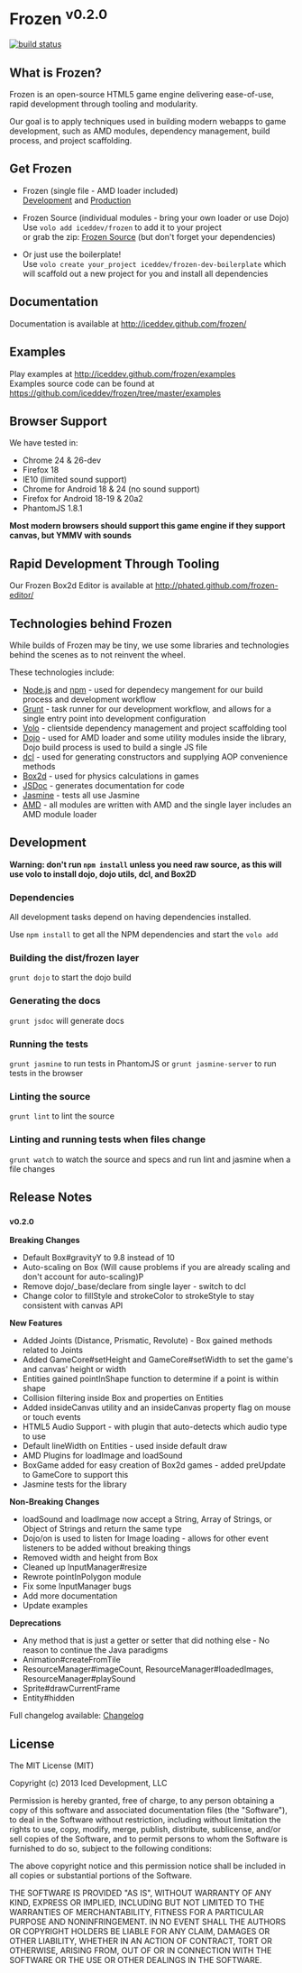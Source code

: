 Frozen <sup>v0.2.0</sup>
========================
[![build status](https://secure.travis-ci.org/iceddev/frozen.png?branch=master)](http://travis-ci.org/iceddev/frozen)

## What is Frozen?

Frozen is an open-source HTML5 game engine delivering ease-of-use, rapid development through tooling and modularity.

Our goal is to apply techniques used in building modern webapps to game development, such as AMD modules, dependency management, build process, and project scaffolding.

## Get Frozen

* Frozen (single file - AMD loader included)<br>
[Development](https://raw.github.com/iceddev/frozen/master/dist/frozen.js.uncompressed.js) and
[Production](https://raw.github.com/iceddev/frozen/master/dist/frozen.js)

* Frozen Source (individual modules - bring your own loader or use Dojo)<br>
Use `volo add iceddev/frozen` to add it to your project<br>
or grab the zip: [Frozen Source](https://github.com/iceddev/frozen/archive/master.zip) (but don't forget your dependencies)

* Or just use the boilerplate!<br>
Use `volo create your_project iceddev/frozen-dev-boilerplate` which will scaffold out a new project for you and install all dependencies

## Documentation

Documentation is available at http://iceddev.github.com/frozen/

## Examples

Play examples at http://iceddev.github.com/frozen/examples<br>
Examples source code can be found at https://github.com/iceddev/frozen/tree/master/examples

## Browser Support

We have tested in:

* Chrome 24 & 26-dev
* Firefox 18
* IE10 (limited sound support)
* Chrome for Android 18 & 24 (no sound support)
* Firefox for Android 18-19 & 20a2
* PhantomJS 1.8.1

__Most modern browsers should support this game engine if they support canvas, but YMMV with sounds__

## Rapid Development Through Tooling

Our Frozen Box2d Editor is available at http://phated.github.com/frozen-editor/

## Technologies behind Frozen

While builds of Frozen may be tiny, we use some libraries and technologies behind the scenes as to not reinvent the wheel.

These technologies include:

* [Node.js](http://nodejs.org/) and [npm](https://npmjs.org/) - used for dependecy mangement for our build process and development workflow
* [Grunt](http://gruntjs.com/) - task runner for our development workflow, and allows for a single entry point into development configuration
* [Volo](http://volojs.org/) - clientside dependency management and project scaffolding tool
* [Dojo](http://dojotoolkit.org/) - used for AMD loader and some utility modules inside the library, Dojo build process is used to build a single JS file
* [dcl](http://www.dcljs.org/) - used for generating constructors and supplying AOP convenience methods
* [Box2d](https://box2dweb.googlecode.com/) - used for physics calculations in games
* [JSDoc](http://usejsdoc.org/) - generates documentation for code
* [Jasmine](http://pivotal.github.com/jasmine/) - tests all use Jasmine
* [AMD](http://requirejs.org/docs/whyamd.html) - all modules are written with AMD and the single layer includes an AMD module loader

## Development

__Warning: don't run `npm install` unless you need raw source, as this will use volo to install dojo, dojo utils, dcl, and Box2D__

### Dependencies

All development tasks depend on having dependencies installed.

Use `npm install` to get all the NPM dependencies and start the `volo add`

### Building the dist/frozen layer

`grunt dojo` to start the dojo build

### Generating the docs

`grunt jsdoc` will generate docs

### Running the tests

`grunt jasmine` to run tests in PhantomJS or `grunt jasmine-server` to run tests in the browser

### Linting the source

`grunt lint` to lint the source

### Linting and running tests when files change

`grunt watch` to watch the source and specs and run lint and jasmine when a file changes

## Release Notes

### <sup>v0.2.0</sup>

__Breaking Changes__

* Default Box#gravityY to 9.8 instead of 10
* Auto-scaling on Box (Will cause problems if you are already scaling and don't account for auto-scaling)P
* Remove dojo/_base/declare from single layer - switch to dcl
* Change color to fillStyle and strokeColor to strokeStyle to stay consistent with canvas API

__New Features__

* Added Joints (Distance, Prismatic, Revolute) - Box gained methods related to Joints
* Added GameCore#setHeight and GameCore#setWidth to set the game's and canvas' height or width
* Entities gained pointInShape function to determine if a point is within shape
* Collision filtering inside Box and properties on Entities
* Added insideCanvas utility and an insideCanvas property flag on mouse or touch events
* HTML5 Audio Support - with plugin that auto-detects which audio type to use
* Default lineWidth on Entities - used inside default draw
* AMD Plugins for loadImage and loadSound
* BoxGame added for easy creation of Box2d games - added preUpdate to GameCore to support this
* Jasmine tests for the library

__Non-Breaking Changes__

* loadSound and loadImage now accept a String, Array of Strings, or Object of Strings and return the same type
* Dojo/on is used to listen for Image loading - allows for other event listeners to be added without breaking things
* Removed width and height from Box
* Cleaned up InputManager#resize
* Rewrote pointInPolygon module
* Fix some InputManager bugs
* Add more documentation
* Update examples

__Deprecations__

* Any method that is just a getter or setter that did nothing else - No reason to continue the Java paradigms
* Animation#createFromTile
* ResourceManager#imageCount, ResourceManager#loadedImages, ResourceManager#playSound
* Sprite#drawCurrentFrame
* Entity#hidden

Full changelog available: [Changelog](https://github.com/iceddev/frozen/wiki/Changelog)

## License

The MIT License (MIT)

Copyright (c) 2013 Iced Development, LLC

Permission is hereby granted, free of charge, to any person obtaining a copy of this software and associated documentation files (the "Software"), to deal in the Software without restriction, including without limitation the rights to use, copy, modify, merge, publish, distribute, sublicense, and/or sell copies of the Software, and to permit persons to whom the Software is furnished to do so, subject to the following conditions:

The above copyright notice and this permission notice shall be included in all copies or substantial portions of the Software.

THE SOFTWARE IS PROVIDED "AS IS", WITHOUT WARRANTY OF ANY KIND, EXPRESS OR IMPLIED, INCLUDING BUT NOT LIMITED TO THE WARRANTIES OF MERCHANTABILITY, FITNESS FOR A PARTICULAR PURPOSE AND NONINFRINGEMENT. IN NO EVENT SHALL THE AUTHORS OR COPYRIGHT HOLDERS BE LIABLE FOR ANY CLAIM, DAMAGES OR OTHER LIABILITY, WHETHER IN AN ACTION OF CONTRACT, TORT OR OTHERWISE, ARISING FROM, OUT OF OR IN CONNECTION WITH THE SOFTWARE OR THE USE OR OTHER DEALINGS IN THE SOFTWARE.